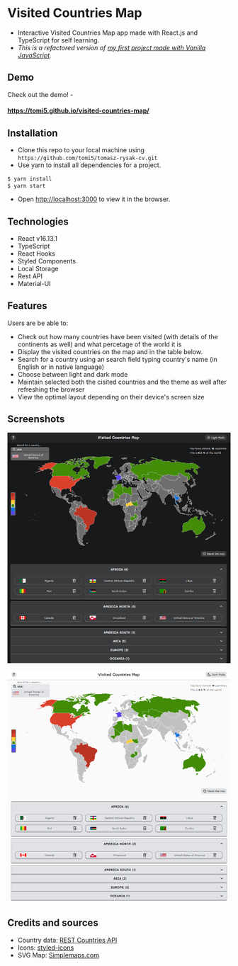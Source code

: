# Visited Countries Map

- Interactive Visited Countries Map app made with React.js and TypeScript for self learning.
- _This is a refactored version of [my first project made with Vanilla JavaScript](https://github.com/tomi5/interactive_visited_countries_map)._

## Demo

Check out the demo! -

#### https://tomi5.github.io/visited-countries-map/

## Installation

- Clone this repo to your local machine using `https://github.com/tomi5/tomasz-rysak-cv.git`
- Use yarn to install all dependencies for a project.

```shell
$ yarn install
$ yarn start
```

- Open [http://localhost:3000](http://localhost:3000) to view it in the browser.

## Technologies

- React v16.13.1
- TypeScript
- React Hooks
- Styled Components
- Local Storage
- Rest API
- Material-UI

## Features

Users are be able to:

- Check out how many countries have been visited (with details of the continents as well) and what percetage of the world it is
- Display the visited countries on the map and in the table below.
- Search for a country using an search field typing country's name (in English or in native language)
- Choose between light and dark mode
- Maintain selected both the cisited countries and the theme as well after refreshing the browser
- View the optimal layout depending on their device's screen size

## Screenshots

![](2020-09-24-11-40-12.png)

![](2020-09-24-11-40-38.png)

## Credits and sources

- Country data: [REST Countries API](https://restcountries.eu/)
- Icons: [styled-icons](https://styled-icons.js.org/)
- SVG Map: [Simplemaps.com](http://simplemaps.com)
